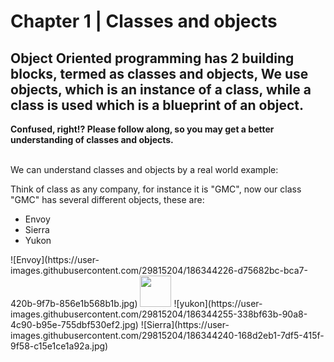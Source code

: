 # Chapter 1 | Classes and objects
<h2> Object Oriented programming has 2 building blocks, termed as classes and objects,
We use objects, which is an instance of a class, while a class is used which is a blueprint of an object.
</h2> <b> Confused, right!? Please follow along, so you may get a better understanding of classes and objects. </b>

<br />
<br />
<p> We can understand classes and objects by a real world example:</p>
<p>Think of class as any company, for instance it is "GMC", now our class "GMC" has several different objects, these are: </p>
<ul>
<li>Envoy</li>
<li>Sierra</li>
<li>Yukon</li>
</ul>
![Envoy](https://user-images.githubusercontent.com/29815204/186344226-d75682bc-bca7-420b-9f7b-856e1b568b1b.jpg)
<img height="50" id="envoy" onmouseover="document.getElementById('envoy').style.opacity = 0.5" src="https://user-images.githubusercontent.com/29815204/186344226-d75682bc-bca7-420b-9f7b-856e1b568b1b.jpg"/>
![yukon](https://user-images.githubusercontent.com/29815204/186344255-338bf63b-90a8-4c90-b95e-755dbf530ef2.jpg)
![Sierra](https://user-images.githubusercontent.com/29815204/186344240-168d2eb1-7df5-415f-9f58-c15e1ce1a92a.jpg)

